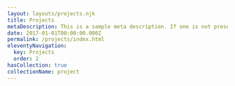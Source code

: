 ```yaml
---
layout: layouts/projects.njk
title: Projects
metaDescription: This is a sample meta description. If one is not present in your page/post's front matter, the default metadata.desciption will be used instead.
date: 2017-01-01T00:00:00.000Z
permalink: /projects/index.html
eleventyNavigation:
  key: Projects
  order: 2
hasCollection: true
collectionName: project
---
```

